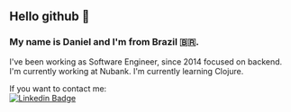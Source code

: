 ## Hello github 👋


### My name is Daniel and I'm from Brazil :brazil:.  
I've been working as Software Engineer, since 2014 focused on backend.  
I'm currently working at Nubank. 
I'm currently learning Clojure.
   
If you want to contact me:  
[![Linkedin Badge](https://img.shields.io/badge/-LinkedIn-blue?style=flat-square&logo=Linkedin&logoColor=white&link=https://www.linkedin.com/in/dvtelles)](https://www.linkedin.com/in/dvtelles)


<!--
**dvtelles/dvtelles** is a ✨ _special_ ✨ repository because its `README.md` (this file) appears on your GitHub profile.

Here are some ideas to get you started:

- 🔭 I’m currently working on ...
- 🌱 I’m currently learning ...
- 👯 I’m looking to collaborate on ...
- 🤔 I’m looking for help with ...
- 💬 Ask me about ...
- 📫 How to reach me: ...
- 😄 Pronouns: ...
- ⚡ Fun fact: ...
-->
